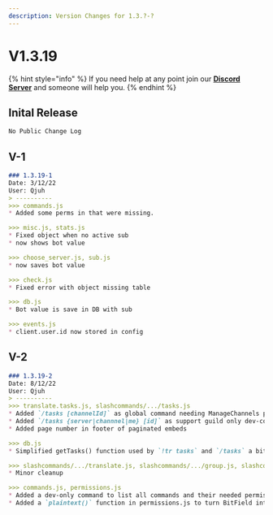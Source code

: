 ```yaml
---
description: Version Changes for 1.3.?-?
---
```


# V1.3.19

{% hint style="info" %}
If you need help at any point join our [**Discord Server**](https://discord.gg/mgNR64R) and someone will help you.
{% endhint %}

## Inital Release

```markdown
No Public Change Log
```

## V-1

```markdown
### 1.3.19-1
Date: 3/12/22
User: Qjuh
> ----------
>>> commands.js
* Added some perms in that were missing.

>>> misc.js, stats.js
* Fixed object when no active sub
* now shows bot value

>>> choose_server.js, sub.js
* now saves bot value

>>> check.js
* Fixed error with object missing table

>>> db.js
* Bot value is save in DB with sub

>>> events.js
* client.user.id now stored in config

```

## V-2

```markdown
### 1.3.19-2
Date: 8/12/22
User: Qjuh
> ----------
>>> translate.tasks.js, slashcommands/.../tasks.js
* Added `/tasks [channelId]` as global command needing ManageChannels permission per default
* Added `/tasks {server|channnel|me} [id]` as support guild only dev-commands needing Administrator permission per default (can be changed in server setttings->integration though)
* Added page number in footer of paginated embeds

>>> db.js
* Simplified getTasks() function used by `!tr tasks` and `/tasks` a bit

>>> slashcommands/.../translate.js, slashcommands/.../group.js, slashcommands/.../check.js
* Minor cleanup

>>> commands.js, permissions.js
* Added a dev-only command to list all commands and their needed permissions
* Added a `plaintext()` function in permissions.js to turn BitField into their readable names again
```
